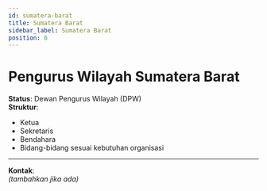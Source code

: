 ```yaml
---
id: sumatera-barat
title: Sumatera Barat
sidebar_label: Sumatera Barat
position: 6
---
```

# Pengurus Wilayah Sumatera Barat

**Status**: Dewan Pengurus Wilayah (DPW)  
**Struktur**:
- Ketua
- Sekretaris
- Bendahara
- Bidang-bidang sesuai kebutuhan organisasi

---

**Kontak**:  
_(tambahkan jika ada)_
